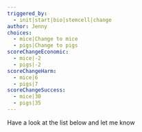 ```yaml
---
triggered_by:
  - init|start|bio|stemcell|change
author: Jenny
choices:
  - mice|Change to mice
  - pigs|Change to pigs
scoreChangeEconomic:
  - mice|-2
  - pigs|-2
scoreChangeHarm:
  - mice|6
  - pigs|7
scoreChangeSuccess:
  - mice|30
  - pigs|35
---
```

Have a look at the list below and let me know
